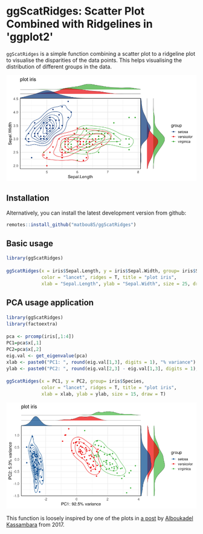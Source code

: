 

# ggScatRidges: Scatter Plot Combined with Ridgelines in 'ggplot2'

`ggScatRidges` is a simple function combining a scatter plot to a ridgeline plot to visualise the disparities of the data points. This helps visualising the distribution of different groups in the data.

![An example of a plot that this package generates](misc/img/Rplot_01.png)

## Installation

<!-- remove this when released to CRAN

Please install the stable release from CRAN:

``` r
install.packages("ggScatRidges")
```

-->


Alternatively, you can install the latest development version from github:

``` r
remotes::install_github("matbou85/ggScatRidges")
```

## Basic usage

``` r
library(ggScatRidges)
    
ggScatRidges(x = iris$Sepal.Length, y = iris$Sepal.Width, group= iris$Species, 
             color = "lancet", ridges = T, title = "plot iris",
             xlab = "Sepal.Length", ylab = "Sepal.Width", size = 25, draw = T) 
```

## PCA usage application

``` r
library(ggScatRidges)
library(factoextra)
 
pca <- prcomp(iris[,1:4])
PC1=pca$x[,1]
PC2=pca$x[,2]
eig.val <- get_eigenvalue(pca)
xlab <- paste0("PC1: ", round(eig.val[1,3], digits = 1), "% variance")
ylab <- paste0("PC2: ", round(eig.val[2,3] - eig.val[1,3], digits = 1), "% variance")
  
ggScatRidges(x = PC1, y = PC2, group= iris$Species, 
             color = "lancet", ridges = T, title = "plot iris",
             xlab = xlab, ylab = ylab, size = 15, draw = T)

```

![An example of a plot that this package generates](misc/img/Rplot_PCA.png)


This function is loosely inspired by one of the plots in [a post](http://www.sthda.com/english/articles/24-ggpubr-publication-ready-plots/78-perfect-scatter-plots-with-correlation-and-marginal-histograms/) by [Alboukadel Kassambara](http://www.sthda.com/english/user/profile/1) from 2017.





